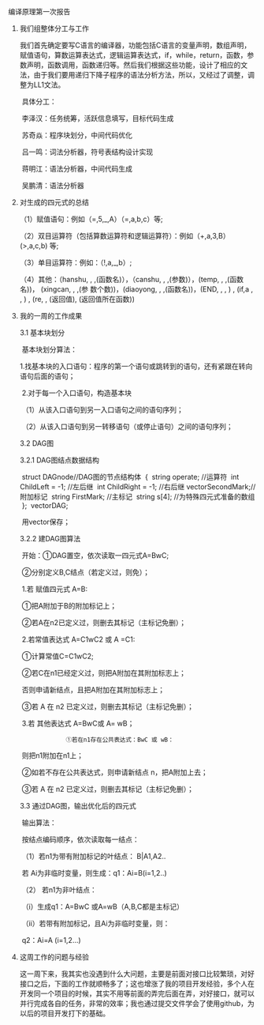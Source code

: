 编译原理第一次报告

1. 我们组整体分工与工作

   ​        我们首先确定要写C语言的编译器，功能包括C语言的变量声明，数组声明，赋值语句，算数运算表达式，逻辑运算表达式，if，while，return，函数，参数声明，函数调用，函数递归等。然后我们根据这些功能，设计了相应的文法，由于我们要用递归下降子程序的语法分析方法，所以，又经过了调整，调整为LL1文法。

   ​        具体分工：

   ​            李泽汉：任务统筹，活跃信息填写，目标代码生成

   ​			苏奇焱：程序块划分，中间代码优化

   ​			吕一鸣：词法分析器，符号表结构设计实现

   ​			蒋明江：语法分析器，中间代码生成

   ​			吴鹏清：语法分析器

2. 对生成的四元式的总结

   （1）赋值语句：例如（=,5,_,A）（=,a,b,c）等;

   （2）双目运算符（包括算数运算符和逻辑运算符）：例如（+,a,3,B）(>,a,c,b) 等;

   （3）单目运算符：例如：（!,a,_,b）;

   （4）其他：（hanshu, , ,(函数名)），（canshu, , ,(参数)），(temp, , ,(函数名))，  (xingcan, , ,(参  数个数))，(diaoyong, , ,(函数名))，(END, , , )  ,   (if,a ,  ,  ) ,  (re, , (返回值), (返回值所在函数))  

3. 我的一周的工作成果

   3.1  基本块划分

   ​        基本块划分算法：

   ​      1.找基本块的入口语句：程序的第一个语句或跳转到的语句，还有紧跟在转向语句后面的语句；

   ​	  2.对于每一个入口语句，构造基本块

   ​		（1）从该入口语句到另一入口语句之间的语句序列；

   ​        （2）从该入口语句到另一转移语句（或停止语句）之间的语句序列；

   3.2   DAG图

   3.2.1  DAG图结点数据结构

   ​		struct DAGnode//DAG图的节点结构体
   ​		{
   ​		string operate;			//运算符
   ​		int ChildLeft = -1;		//左后继
   ​		int ChildRight = -1;	//右后继
   ​		vector<string>SecondMark;//附加标记
   ​		string FirstMark;	//主标记
   ​		string s[4];		//为特殊四元式准备的数组
   ​		};
   ​		vector<DAGnode>DAG;

   ​		用vector保存；

   3.2.2   建DAG图算法

   ​		开始：①DAG置空，依次读取一四元式A=BwC;

   ​					②分别定义B,C结点（若定义过，则免）；

   ​		1.若 赋值四元式 A=B:

   ​				①把A附加于B的附加标记上；

   ​				②若A在n2已定义过，则删去其标记（主标记免删）；

   ​		2.若常值表达式 A=C1wC2 或 A =C1:

   ​				①计算常值C=C1wC2;

   ​				②若C在n1已经定义过，则把A附加在其附加标志上；

   ​					否则申请新结点，且把A附加在其附加标志上；

   ​				③若 A 在 n2 已定义过，则删去其标记（主标记免删）；

   ​		3.若 其他表达式 A=BwC或 A= wB；

    				①若在n1存在公共表达式：BwC 或 wB：

   ​					则把n1附加在n1上；

   ​				 ②如若不存在公共表达式，则申请新结点 n，把A附加上去；

   ​				 ③若 A 在 n2 已定义过，则删去其标记（主标记免删）；

   3.3  通过DAG图，输出优化后的四元式

   ​		输出算法：

   ​			按结点编码顺序，依次读取每一结点：

   ​			（1）若n1为带有附加标记的叶结点： B|A1,A2..

   ​							若 Ai为非临时变量，则生成：q1：Ai=B(i=1,2..)

   ​			（2） 若n1为非叶结点：

   ​							（i）生成q1：A=BwC 或A=wB（A,B,C都是主标记）

   ​							（ii）若带有附加标记，且Ai为非临时变量，则：

   ​										q2：Ai=A  (i=1,2...)

4. 这周工作的问题与经验

   ​    这一周下来，我其实也没遇到什么大问题，主要是前面对接口比较繁琐，对好接口之后，下面的工作就顺畅多了；这也增涨了我的项目开发经验，多个人在开发同一个项目的时候，其实不用等前面的弄完后面在弄，对好接口，就可以并行完成各自的任务，非常的效率；我也通过提交文件学会了使用github，为以后的项目开发打下的基础。

